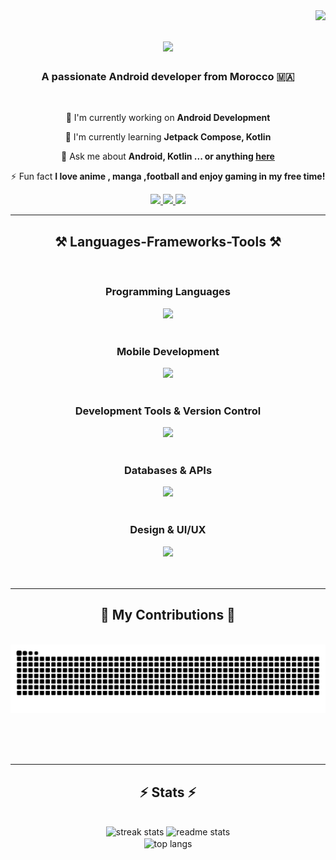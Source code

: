 <img align="right" src="https://visitor-badge.laobi.icu/badge?page_id=zenitsudono.zenitsudono" />

<h1 align="center">
    <img src="https://readme-typing-svg.herokuapp.com/?font=Righteous&size=35&center=true&vCenter=true&width=500&height=70&duration=4000&lines=Hi+There!+👋;+I'm+Zenitsudono!;" />
</h1>

<h3 align="center">A passionate Android developer from Morocco 🇲🇦</h3>

<br/>

<div align="center">
 
 🔭 I'm currently working on **Android Development**
 
 🌱 I'm currently learning **Jetpack Compose, Kotlin**

💬 Ask me about **Android, Kotlin  ... or anything [here](https://github.com/zenitsudono/zenitsudono/issues)**

⚡ Fun fact **I love anime , manga ,football and enjoy gaming in my free time!**

 </div>
 
<div align="center"> 
  <a href="mailto:salmi05abd@gmail.com">
    <img src="https://img.shields.io/badge/Gmail-333333?style=for-the-badge&logo=gmail&logoColor=red" />
  </a>
  <a href="https://www.linkedin.com/in/salmi-abderrahman-1b296528a?utm_source=share&utm_campaign=share_via&utm_content=profile&utm_medium=android_app" target="_blank">
    <img src="https://img.shields.io/badge/LinkedIn-0077B5?style=for-the-badge&logo=linkedin&logoColor=white" target="_blank" />
  </a>
  <a href="https://zenitsudono.github.io/portfolio/" target="_blank">
     <img src="https://img.shields.io/badge/Portfolio-FF5722?style=for-the-badge&logo=todoist&logoColor=white" target="_blank" />
  </a>
</div>

<hr/>
 
<h2 align="center">⚒️ Languages-Frameworks-Tools ⚒️</h2>
<br/>
<div align="center">
<h3>Programming Languages</h3>
<img src="https://skillicons.dev/icons?i=kotlin,java,python,js,html,css" />
<br><br>

<h3>Mobile Development</h3>
<img src="https://skillicons.dev/icons?i=android,androidstudio,gradle,firebase" />
<br><br>

<h3>Development Tools & Version Control</h3>
<img src="https://skillicons.dev/icons?i=git,github,gitlab,vscode" />
<br><br>

<h3>Databases & APIs</h3>
<img src="https://skillicons.dev/icons?i=sqlite,mysql,mongodb,postman" />
<br><br>

<h3>Design & UI/UX</h3>
<img src="https://skillicons.dev/icons?i=figma,xd" />
<br><br>
</div>

<br/>
<hr/>

<div align="center">
  <h2>🐍 My Contributions 🐍</h2>
  <br>
  <img alt="snake eating my contributions" src="https://raw.githubusercontent.com/zenitsudono/zenitsudono/output/github-contribution-grid-snake.svg" />
  
  <br/><br/><br/>
</div>

<hr/>

<h2 align="center">⚡ Stats ⚡</h2>
<br>
<div align=center>
  <img width=390 src="https://github-readme-streak-stats.herokuapp.com/?user=zenitsudono&count_private=true&theme=tokyonight&border_radius=10" alt="streak stats"/>
  <img width=390 src="https://github-readme-stats.vercel.app/api?username=zenitsudono&count_private=true&show_icons=true&theme=tokyonight&rank_icon=github&border_radius=10" alt="readme stats" />
  <br/>
  <img width=325 align="center" src="https://github-readme-stats.vercel.app/api/top-langs/?username=zenitsudono&hide=HTML&langs_count=8&layout=compact&theme=tokyonight&border_radius=10&size_weight=0.5&count_weight=0.5" alt="top langs" />
</div>

<br/><br/>
